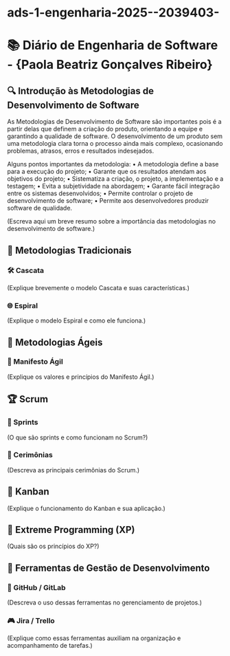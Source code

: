 # ads-1-engenharia-2025--2039403-

# 📚 Diário de Engenharia de Software - {Paola Beatriz Gonçalves Ribeiro}

## 🔍 Introdução às Metodologias de Desenvolvimento de Software 

As Metodologias de Desenvolvimento de Software são importantes pois é a partir delas que definem a criação do produto, orientando a equipe e garantindo a qualidade de software.
O desenvolvimento de um produto sem uma metodologia clara torna o processo ainda mais complexo, ocasionando problemas, atrasos, erros e resultados indesejados.

Alguns pontos importantes da metodologia:
•	A metodologia define a base para a execução do projeto;
•	Garante que os resultados atendam aos objetivos do projeto;
•	Sistematiza a criação, o projeto, a implementação e a testagem;
•	Evita a subjetividade na abordagem;
•	Garante fácil integração entre os sistemas desenvolvidos;
•	Permite controlar o projeto de desenvolvimento de software;
•	Permite aos desenvolvedores produzir software de qualidade.




(Escreva aqui um breve resumo sobre a importância das metodologias no desenvolvimento de software.)

## 📖 Metodologias Tradicionais  
### 🛠️ Cascata  
(Explique brevemente o modelo Cascata e suas características.)

### 🌐 Espiral  
(Explique o modelo Espiral e como ele funciona.)

## 💪 Metodologias Ágeis  
### 📖 Manifesto Ágil  
(Explique os valores e princípios do Manifesto Ágil.)

## 🏆 Scrum  
### 📅 Sprints  
(O que são sprints e como funcionam no Scrum?)

### 💬 Cerimônias  
(Descreva as principais cerimônias do Scrum.)

## 🎯 Kanban  
(Explique o funcionamento do Kanban e sua aplicação.)

## 🚀 Extreme Programming (XP)  
(Quais são os princípios do XP?)

## 🔧 Ferramentas de Gestão de Desenvolvimento  
### 💪 GitHub / GitLab  
(Descreva o uso dessas ferramentas no gerenciamento de projetos.)

### 🎮 Jira / Trello  
(Explique como essas ferramentas auxiliam na organização e acompanhamento de tarefas.)
